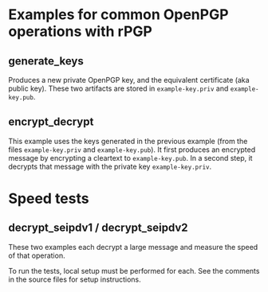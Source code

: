 # Examples for common OpenPGP operations with rPGP

## generate_keys

Produces a new private OpenPGP key, and the equivalent certificate (aka public key).
These two artifacts are stored in `example-key.priv` and `example-key.pub`.

## encrypt_decrypt

This example uses the keys generated in the previous example (from the files `example-key.priv` and `example-key.pub`).
It first produces an encrypted message by encrypting a cleartext to `example-key.pub`.
In a second step, it decrypts that message with the private key `example-key.priv`.

# Speed tests

## decrypt_seipdv1 / decrypt_seipdv2

These two examples each decrypt a large message and measure the speed of that operation.

To run the tests, local setup must be performed for each. See the comments in the source files for setup instructions.
